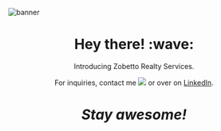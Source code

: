 ![banner](banner.gif)
<h1 align='center'> Hey there! :wave:</h1>
<p align='center'>
Introducing Zobetto Realty Services.
</p>
<p align='center'>For inquiries, contact me <a href = "mailto:janimargaret09@gmail.com"><img src="https://img.icons8.com/fluent/20/000000/gmail.png"/></a> or over on <a href="https://www.linkedin.com/in/janiel-banasihan/">LinkedIn</a>.</p>

<h1 align='center'><i>Stay awesome!</i></h1>